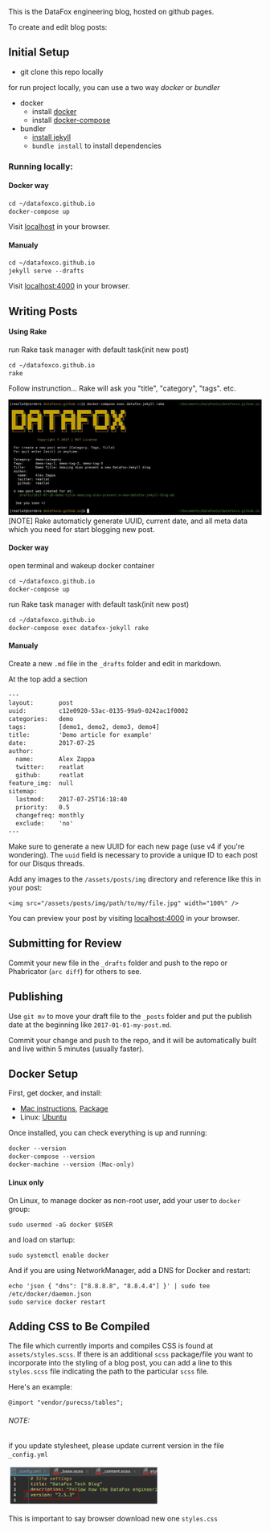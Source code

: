 This is the DataFox engineering blog, hosted on github pages.

To create and edit blog posts:

## Initial Setup

- git clone this repo locally

for run project locally, you can use a two way *docker* or *bundler*
- docker
    - install [docker](#docker-setup)
    - install [docker-compose](#docker-setup)
- bundler
    - [install jekyll](https://help.github.com/articles/setting-up-your-github-pages-site-locally-with-jekyll/)
    - `bundle install` to install dependencies


### Running locally:

#### Docker way
```
cd ~/datafoxco.github.io
docker-compose up
```
Visit [localhost](http://localhost) in your browser.

#### Manualy
```
cd ~/datafoxco.github.io
jekyll serve --drafts
```

Visit [localhost:4000](http://localhost:4000) in your browser.

## Writing Posts

#### Using Rake
run Rake task manager with default task(init new post)
```
cd ~/datafoxco.github.io
rake
```
Follow instrunction... Rake will ask you "title", "category", "tags". etc.

![](./_includes/doc/rake-new-post.jpg)
[NOTE] Rake automaticly generate UUID, current date, and all meta data which you need for start blogging new post.

#### Docker way
open terminal and wakeup docker container
```
cd ~/datafoxco.github.io
docker-compose up
```
run Rake task manager with default task(init new post)
```
cd ~/datafoxco.github.io
docker-compose exec datafox-jekyll rake
```

#### Manualy
Create a new `.md` file in the `_drafts` folder and edit in markdown.

At the top add a section

    ---
    layout:       post
    uuid:         c12e0920-53ac-0135-99a9-0242ac1f0002
    categories:   demo
    tags:         [demo1, demo2, demo3, demo4]
    title:        'Demo article for example'
    date:         2017-07-25
    author:
      name:       Alex Zappa
      twitter:    reatlat
      github:     reatlat
    feature_img:  null
    sitemap:
      lastmod:    2017-07-25T16:18:40
      priority:   0.5
      changefreq: monthly
      exclude:    'no'
    ---

Make sure to generate a new UUID for each new page (use v4 if you're wondering). The `uuid` field is necessary to provide a unique ID to each post for our Disqus threads.

Add any images to the `/assets/posts/img` directory and reference like this in your post:

    <img src="/assets/posts/img/path/to/my/file.jpg" width="100%" />

You can preview your post by visiting [localhost:4000](http://localhost:4000) in your browser.


## Submitting for Review

Commit your new file in the `_drafts` folder and push to the repo or Phabricator (`arc diff`) for others to see.


## Publishing

Use `git mv` to move your draft file to the `_posts` folder and put the publish date at the beginning like `2017-01-01-my-post.md`.

Commit your change and push to the repo, and it will be automatically built and live within 5 minutes (usually faster).



## Docker Setup

First, get docker, and install:
* [Mac instructions](https://docs.docker.com/docker-for-mac/), [Package](https://download.docker.com/mac/stable/Docker.dmg)
* Linux: [Ubuntu](https://docs.docker.com/engine/installation/linux/ubuntu/)

Once installed, you can check everything is up and running:
```
docker --version
docker-compose --version
docker-machine --version (Mac-only)
```
#### Linux only
On Linux, to manage docker as non-root user, add your user to ```docker``` group:
```
sudo usermod -aG docker $USER
```
and load on startup:
```
sudo systemctl enable docker
```
And if you are using NetworkManager, add a DNS for Docker and restart:
```
echo 'json { "dns": ["8.8.8.8", "8.8.4.4"] }' | sudo tee /etc/docker/daemon.json
sudo service docker restart
```

## Adding CSS to Be Compiled

The file which currently imports and compiles CSS is found at `assets/styles.scss`. If there is an additional `scss` package/file you want to incorporate into the styling of a blog post, you can add a line to this `styles.scss` file indicating the path to the particular `scss` file.

Here's an example:

```
@import "vendor/purecss/tables";
```

###### NOTE:
if you update stylesheet, please update current version ìn the file `_config.yml`

<img src="./_includes/doc/version-config-yml.png" width="300" height="80">

This is important to say browser download new one `styles.css`